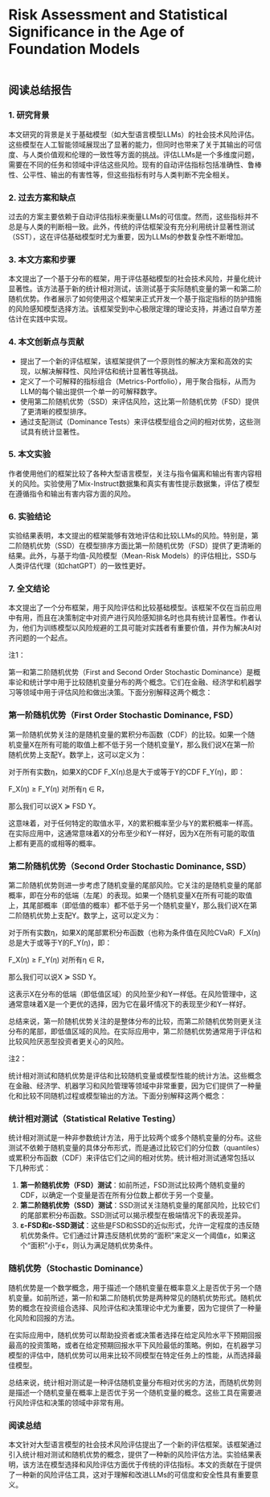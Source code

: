 # Risk Assessment and Statistical Significance in the Age of Foundation Models

<figure><img src="../../.gitbook/assets/image (9) (1) (1) (1) (1) (1) (1) (1) (1) (1) (1) (1) (1) (1) (1) (1) (1) (1) (1) (1) (1) (1) (1) (1) (1) (1) (1) (1) (1).png" alt=""><figcaption></figcaption></figure>

## 阅读总结报告

### 1. 研究背景

本文研究的背景是关于基础模型（如大型语言模型LLMs）的社会技术风险评估。这些模型在人工智能领域展现出了显著的能力，但同时也带来了关于其输出的可信度、与人类价值观和伦理的一致性等方面的挑战。评估LLMs是一个多维度问题，需要在不同的任务和领域中评估这些风险。现有的自动评估指标包括准确性、鲁棒性、公平性、输出的有害性等，但这些指标有时与人类判断不完全相关。

### 2. 过去方案和缺点

过去的方案主要依赖于自动评估指标来衡量LLMs的可信度。然而，这些指标并不总是与人类的判断相一致。此外，传统的评估框架没有充分利用统计显著性测试（SST），这在评估基础模型时尤为重要，因为LLMs的参数复杂性不断增加。

### 3. 本文方案和步骤

本文提出了一个基于分布的框架，用于评估基础模型的社会技术风险，并量化统计显著性。该方法基于新的统计相对测试，该测试基于实际随机变量的第一和第二阶随机优势。作者展示了如何使用这个框架来正式开发一个基于指定指标的防护措施的风险感知模型选择方法。该框架受到中心极限定理的理论支持，并通过自举方差估计在实践中实现。

### 4. 本文创新点与贡献

* 提出了一个新的评估框架，该框架提供了一个原则性的解决方案和高效的实现，以解决解释性、风险评估和统计显著性等挑战。
* 定义了一个可解释的指标组合（Metrics-Portfolio），用于聚合指标，从而为LLM的每个输出提供一个单一的可解释数字。
* 使用第二阶随机优势（SSD）来评估风险，这比第一阶随机优势（FSD）提供了更清晰的模型排序。
* 通过支配测试（Dominance Tests）来评估模型组合之间的相对优势，这些测试具有统计显著性。

### 5. 本文实验

作者使用他们的框架比较了各种大型语言模型，关注与指令偏离和输出有害内容相关的风险。实验使用了Mix-Instruct数据集和真实有害性提示数据集，评估了模型在遵循指令和输出有害内容方面的风险。

### 6. 实验结论

实验结果表明，本文提出的框架能够有效地评估和比较LLMs的风险。特别是，第二阶随机优势（SSD）在模型排序方面比第一阶随机优势（FSD）提供了更清晰的结果。此外，与基于均值-风险模型（Mean-Risk Models）的评估相比，SSD与人类评估代理（如chatGPT）的一致性更好。

### 7. 全文结论

本文提出了一个分布框架，用于风险评估和比较基础模型。该框架不仅在当前应用中有用，而且在决策制定中对资产进行风险感知排名时也具有统计显著性。作者认为，他们为训练模型以风险规避的工具可能对实践者有重要价值，并作为解决AI对齐问题的一个起点。

注1：

第一和第二阶随机优势（First and Second Order Stochastic Dominance）是概率论和统计学中用于比较随机变量分布的两个概念。它们在金融、经济学和机器学习等领域中用于评估风险和做出决策。下面分别解释这两个概念：

### 第一阶随机优势（First Order Stochastic Dominance, FSD）

第一阶随机优势关注的是随机变量的累积分布函数（CDF）的比较。如果一个随机变量X在所有可能的取值上都不低于另一个随机变量Y，那么我们说X在第一阶随机优势上支配Y。数学上，这可以定义为：

对于所有实数η，如果X的CDF F\_X(η)总是大于或等于Y的CDF F\_Y(η)，即：

F\_X(η) ≥ F\_Y(η) 对所有η ∈ R，

那么我们可以说X ≽ FSD Y。

这意味着，对于任何特定的取值水平，X的累积概率至少与Y的累积概率一样高。在实际应用中，这通常意味着X的分布至少和Y一样好，因为X在所有可能的取值上都有更高的或相等的概率。

### 第二阶随机优势（Second Order Stochastic Dominance, SSD）

第二阶随机优势则进一步考虑了随机变量的尾部风险。它关注的是随机变量的尾部概率，即在分布的低端（左尾）的表现。如果一个随机变量X在所有可能的取值上，其尾部概率（即低值的概率）都不低于另一个随机变量Y，那么我们说X在第二阶随机优势上支配Y。数学上，这可以定义为：

对于所有实数η，如果X的尾部累积分布函数（也称为条件值在风险CVaR）F\_X(η)总是大于或等于Y的F\_Y(η)，即：

F\_X(η) ≥ F\_Y(η) 对所有η ∈ R，

那么我们可以说X ≽ SSD Y。

这表示X在分布的低端（即低值区域）的风险至少和Y一样低。在风险管理中，这通常意味着X是一个更优的选择，因为它在最坏情况下的表现至少和Y一样好。

总结来说，第一阶随机优势关注的是整体分布的比较，而第二阶随机优势则更关注分布的尾部，即低值区域的风险。在实际应用中，第二阶随机优势通常用于评估和比较风险厌恶型投资者更关心的风险。

注2：

统计相对测试和随机优势是评估和比较随机变量或模型性能的统计方法。这些概念在金融、经济学、机器学习和风险管理等领域中非常重要，因为它们提供了一种量化和比较不同随机过程或模型输出的方法。下面分别解释这两个概念：

### 统计相对测试（Statistical Relative Testing）

统计相对测试是一种非参数统计方法，用于比较两个或多个随机变量的分布。这些测试不依赖于随机变量的具体分布形式，而是通过比较它们的分位数（quantiles）或累积分布函数（CDF）来评估它们之间的相对优势。统计相对测试通常包括以下几种形式：

1. **第一阶随机优势（FSD）测试**：如前所述，FSD测试比较两个随机变量的CDF，以确定一个变量是否在所有分位数上都优于另一个变量。
2. **第二阶随机优势（SSD）测试**：SSD测试关注随机变量的尾部风险，比较它们的尾部累积分布函数。SSD测试可以揭示模型在极端情况下的表现差异。
3. **ε-FSD和ε-SSD测试**：这些是FSD和SSD的近似形式，允许一定程度的违反随机优势条件。它们通过计算违反随机优势的“面积”来定义一个阈值ε，如果这个“面积”小于ε，则认为满足随机优势条件。

### 随机优势（Stochastic Dominance）

随机优势是一个数学概念，用于描述一个随机变量在概率意义上是否优于另一个随机变量。如前所述，第一阶和第二阶随机优势是两种常见的随机优势形式。随机优势的概念在投资组合选择、风险评估和决策理论中尤为重要，因为它提供了一种量化风险和回报的方法。

在实际应用中，随机优势可以帮助投资者或决策者选择在给定风险水平下预期回报最高的投资策略，或者在给定预期回报水平下风险最低的策略。例如，在机器学习模型的评估中，随机优势可以用来比较不同模型在特定任务上的性能，从而选择最佳模型。

总结来说，统计相对测试是一种评估随机变量分布相对优劣的方法，而随机优势则是描述一个随机变量在概率上是否优于另一个随机变量的概念。这些工具在需要进行风险评估和决策的领域中非常有用。

### 阅读总结

本文针对大型语言模型的社会技术风险评估提出了一个新的评估框架。该框架通过引入统计相对测试和随机优势的概念，提供了一种新的风险评估方法。实验结果表明，该方法在模型选择和风险评估方面优于传统的评估指标。本文的贡献在于提供了一种新的风险评估工具，这对于理解和改进LLMs的可信度和安全性具有重要意义。
